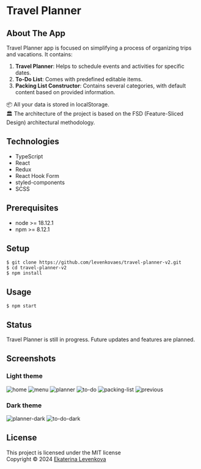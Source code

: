 # Travel Planner

## About The App
Travel Planner app is focused on simplifying a process of organizing trips and vacations.
It contains:
1) **Travel Planner**: Helps to schedule events and activities for specific dates.
2) **To-Do List**: Comes with predefined editable items.
3) **Packing List Constructor**: Contains several categories, with default content based on provided information.

📦 All your data is stored in localStorage.<br>
🏛️ The architecture of the project is based on the FSD (Feature-Sliced Design) architectural methodology.<br>

## Technologies
- TypeScript
- React
- Redux
- React Hook Form
- styled-components
- SCSS

## Prerequisites
- node >= 18.12.1
- npm >= 8.12.1

## Setup
    $ git clone https://github.com/levenkovaes/travel-planner-v2.git
    $ cd travel-planner-v2
    $ npm install

## Usage
    $ npm start

## Status
Travel Planner is still in progress. Future updates and features are planned.

## Screenshots
### Light theme
![home](https://github.com/user-attachments/assets/3e49fa53-38a7-4488-8019-3c0bf131b978)
![menu](https://github.com/user-attachments/assets/8082e0a6-77ed-45f4-a012-8a71c520ad29)
![planner](https://github.com/user-attachments/assets/a0439a80-c2e0-42a1-9e6f-336aad3a1531)
![to-do](https://github.com/user-attachments/assets/aeecb909-9753-4ba5-bd5f-21fc157a6a92)
![packing-list](https://github.com/user-attachments/assets/46fbadf1-f702-47e4-8334-ca86c125827c)
![previous](https://github.com/user-attachments/assets/33c74053-9adf-4b27-a32c-1da90b8b3729)

### Dark theme
![planner-dark](https://github.com/user-attachments/assets/2c68bb6a-9a51-417f-887c-8f5051df71da)
![to-do-dark](https://github.com/user-attachments/assets/c92591a5-1f37-4e88-a50f-02c6d65f91ea)

## License
This project is licensed under the MIT license <br> 
Copyright © 2024 [Ekaterina Levenkova](https://github.com/levenkovaes)
